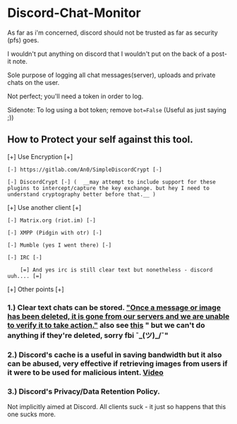 # Discord-Chat-Monitor

As far as i'm concerned, discord should not be trusted as far as security (pfs) goes. 

I wouldn't put anything on discord that I wouldn't put on the back of a post-it note.

Sole purpose of logging all chat messages(server), uploads and private chats on the user.

Not perfect; you'll need a token in order to log.

Sidenote: To log using a bot token; remove `bot=False` (Useful as just saying ;))



## How to Protect your self against this tool.

[+] Use Encryption [+]
  
  	[-] https://gitlab.com/An0/SimpleDiscordCrypt [-] 
  
  	[-] DiscordCrypt [-] (  __may attempt to include support for these plugins to intercept/capture the key exchange. but hey I need to understand cryptography better before that.__ )
  
  
[+] Use another client [+]
  
  	[-] Matrix.org (riot.im) [-]
  
  	[-] XMPP (Pidgin with otr) [-]
  
  	[-] Mumble (yes I went there) [-]
  
  	[-] IRC [-]
  	
		[=] And yes irc is still clear text but nonetheless - discord uuh.... [=]
	
  
[+] Other points [+]

### 1.) Clear text chats can be stored. ["Once a message or image has been deleted, it is gone from our servers and we are unable to verify it to take action."](https://www.reddit.com/r/discordapp/comments/aukk3p/psa_deleted_messages_are_instantly_deleted_from/) also see [this](https://dotesports.com/culture/news/report-fbi-investigating-discord-for-rise-in-cyber-crime) " but we can't do anything if they're deleted, sorry fbi ¯\_(ツ)_/¯"


### 2.) Discord's cache is a useful in saving bandwidth but it also can be abused, very effective if retrieving images from users if it were to be used for malicious intent. [Video](https://www.youtube.com/watch?v=utGummqR9B0)

### 3.) Discord's Privacy/Data Retention Policy.





Not implicitly aimed at Discord. All clients suck - it just so happens that this one sucks more.
